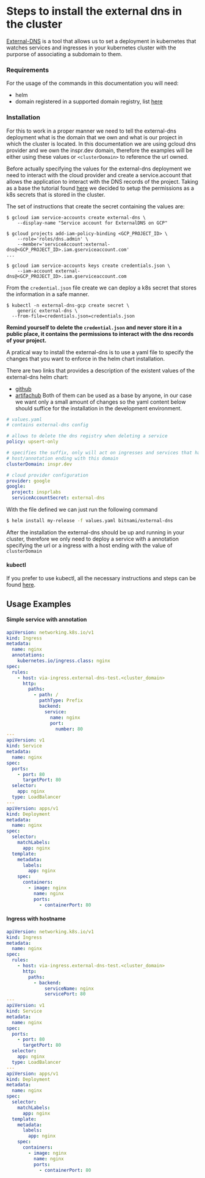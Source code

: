# Steps to install the external dns in the cluster

[External-DNS](https://github.com/kubernetes-sigs/external-dns) is a tool that
allows us to set a deployment in kubernetes that watches services and ingresses
in your kubernetes cluster with the purporse of associating a subdomain to them.

### Requirements

For the usage of the commands in this documentation you will need:

- helm
- domain registered in a supported domain registry, list [here](https://github.com/kubernetes-sigs/external-dns#roadmap)

### Installation

For this to work in a proper manner we need to tell the external-dns deployment
what is the domain that we own and what is our project in which the cluster is
located. In this documentation we are using gcloud dns provider and we own the
inspr.dev domain, therefore the examples will be either using these values or
`<clusterDomain>` to reference the url owned.

Before actually specifying the values for the external-dns deployment we need to
interact with the cloud provider and create a service.account that allows the
application to interact with the DNS records of the project. Taking as a base
the tutorial found
[here](http://tech.paulcz.net/kubernetes-cookbook/gcp/gcp-external-dns/) we
decided to setup the permissions as a k8s secrets that is stored in the cluster.

The set of instructions that create the secret containing the values are:

```
$ gcloud iam service-accounts create external-dns \
    --display-name "Service account for ExternalDNS on GCP"

$ gcloud projects add-iam-policy-binding <GCP_PROJECT_ID> \
    --role='roles/dns.admin' \
    --member='serviceAccount:external-dns@<GCP_PROJECT_ID>.iam.gserviceaccount.com'
...

$ gcloud iam service-accounts keys create credentials.json \
    --iam-account external-dns@<GCP_PROJECT_ID>.iam.gserviceaccount.com
```

From the `credential.json` file create we can deploy a k8s secret that stores
the information in a safe manner.

```
$ kubectl -n external-dns-gcp create secret \
    generic external-dns \
  --from-file=credentials.json=credentials.json
```

**Remind yourself to delete the `credential.json` and never store it in a public
place, it contains the permissions to interact with the dns records of your
project.**

A pratical way to install the external-dns is to use a yaml file to specify the
changes that you want to enforce in the helm chart installation.

There are two links that provides a description of the existent values of the
external-dns helm chart:

- [github](https://github.com/bitnami/charts/blob/master/bitnami/external-dns/values.yaml)
- [artifachub](https://artifacthub.io/packages/helm/bitnami/external-dns)
  Both of them can be used as a base by anyone, in our case we want only a small amount
  of changes so the yaml content below should suffice for the installation in the
  development environment.

```yaml
# values.yaml
# contains external-dns config

# allows to delete the dns registry when deleting a service
policy: upsert-only

# specifies the suffix, only will act on ingresses and services that have their
# host/annotation ending with this domain
clusterDomain: inspr.dev

# cloud provider configuration
provider: google
google:
  project: insprlabs
  serviceAccountSecret: external-dns
```

With the file defined we can just run the following command

```bash
$ helm install my-release -f values.yaml bitnami/external-dns
```

After the installation the external-dns should be up and running in your
cluster, therefore we only need to deploy a service with a annotation specifying
the url or a ingress with a host ending with the value of `clusterDomain`

#### kubectl

If you prefer to use kubectl, all the necessary instructions and steps can be
found
[here](https://github.com/kubernetes-sigs/external-dns/tree/master/docs/tutorials).

## Usage Examples

#### Simple service with annotation

```yaml
apiVersion: networking.k8s.io/v1
kind: Ingress
metadata:
  name: nginx
  annotations:
    kubernetes.io/ingress.class: nginx
spec:
  rules:
    - host: via-ingress.external-dns-test.<cluster_domain>
      http:
        paths:
          - path: /
            pathType: Prefix
            backend:
              service:
                name: nginx
                port:
                  number: 80
---
apiVersion: v1
kind: Service
metadata:
  name: nginx
spec:
  ports:
    - port: 80
      targetPort: 80
  selector:
    app: nginx
  type: LoadBalancer
---
apiVersion: apps/v1
kind: Deployment
metadata:
  name: nginx
spec:
  selector:
    matchLabels:
      app: nginx
  template:
    metadata:
      labels:
        app: nginx
    spec:
      containers:
        - image: nginx
          name: nginx
          ports:
            - containerPort: 80
```

#### Ingress with hostname

```yaml
apiVersion: networking.k8s.io/v1
kind: Ingress
metadata:
  name: nginx
spec:
  rules:
    - host: via-ingress.external-dns-test.<cluster_domain>
      http:
        paths:
          - backend:
              serviceName: nginx
              servicePort: 80
---
apiVersion: v1
kind: Service
metadata:
  name: nginx
spec:
  ports:
    - port: 80
      targetPort: 80
  selector:
    app: nginx
  type: LoadBalancer
---
apiVersion: apps/v1
kind: Deployment
metadata:
  name: nginx
spec:
  selector:
    matchLabels:
      app: nginx
  template:
    metadata:
      labels:
        app: nginx
    spec:
      containers:
        - image: nginx
          name: nginx
          ports:
            - containerPort: 80
```

